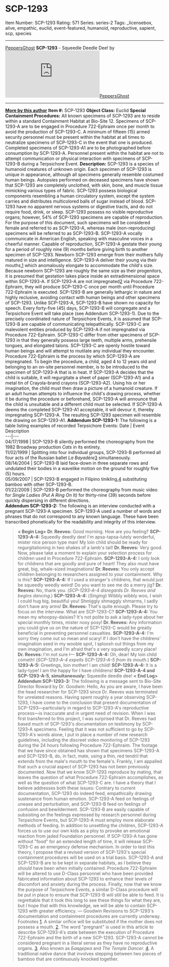 # SCP-1293
Item Number: SCP-1293
Rating: 571
Series: series-2
Tags: _licensebox, alive, empathic, euclid, event-featured, humanoid, reproductive, sapient, scp, species

---

[PeppersGhost](javascript:;)
**SCP-1293** \- Squeedle Deedle Dee! by [![PeppersGhost](https://www.wikidot.com/avatar.php?userid=1553042&amp;size=small&amp;timestamp=1724858328)](http://www.wikidot.com/user:info/peppersghost)[PeppersGhost](http://www.wikidot.com/user:info/peppersghost)
* * *
**[More by this author](/peppersghost)**
**Item #:** SCP-1293
**Object Class:** Euclid
**Special Containment Procedures:** All known specimens of SCP-1293 are to reside within a standard Containment Habitat at Bio-Site 12. Specimens of SCP-1293-A are to be engaged in Procedure 722-Ephraim once per month to avoid the production of SCP-1293-C. A minimum of fifteen (15) armed security personnel must be present within the habitat at all times to neutralize specimens of SCP-1293-C in the event that one is produced. Completed specimens of SCP-1293-A1 are to be photographed before consumption by SCP-1293-A. Personnel present within the habitat are not to attempt communication or physical interaction with specimens of SCP-1293-B during a Terpsichore Event.
**Description:** SCP-1293 is a species of humanoid creatures of unknown origin. Each specimen of SCP-1293 is unique in appearance, although all specimens generally resemble costumed human beings. Autopsies performed on deceased specimens have shown that SCP-1293 are completely unclothed, with skin, bone, and muscle tissue mimicking various types of fabric. SCP-1293 possess biological components resembling a human circulatory system, except the system carries and distributes multicolored balls of sugar instead of blood. SCP-1293 have no apparent nervous systems or digestive tracts, and do not require food, drink, or sleep. SCP-1293 possess no visible reproductive organs; however, 54% of SCP-1293 specimens are capable of reproduction. For the purpose of this document, such specimens will be considered female and referred to as SCP-1293-A, whereas male (non-reproducing) specimens will be referred to as SCP-1293-B.
SCP-1293-A vocally communicate in American English, speaking with masculine voices in a cheerful manner. Capable of reproduction, SCP-1293-A gestate their young for a period of roughly nine (9) months before giving birth to another specimen of SCP-1293. Newborn SCP-1293 emerge from their mothers fully matured in size and intelligence. SCP-1293-A deliver their young via their mouths,[1](javascript:;) which anomalously elongate to accommodate the child's size. Because newborn SCP-1293 are roughly the same size as their progenitors, it is presumed that gestation takes place inside an extradimensional space within SCP-1293-A. If SCP-1293-A are not impregnated[2](javascript:;) via Procedure 722-Ephraim, they will produce SCP-1293-C once per month until Procedure 722-Ephraim is executed.
SCP-1293-B are generally lethargic in nature and highly reclusive, avoiding contact with human beings and other specimens of SCP-1293. Unlike SCP-1293-A, SCP-1293-B have shown no capacity for speech. Every forty-five (45) days, SCP-1293-B will congregate and a Terpsichore Event will take place (see Addendum SCP-1293-1). Due to the precisely coordinated nature of Terpsichore Events, it is assumed that SCP-1293-B are capable of communicating telepathically.
SCP-1293-C are malevolent entities produced by SCP-1293-A if not impregnated via Procedure 722-Ephraim. SCP-1293-C differ from other specimens of SCP-1293 in that they generally possess large teeth, multiple arms, prehensile tongues, and elongated talons. SCP-1293-C are openly hostile toward human beings and will attempt to mutilate any individual they encounter.
Procedure 722-Ephraim is the process by which SCP-1293-A are impregnated. To begin the procedure, a child, aged 4 to 12 years old and belonging to an on-site personnel member, is to be introduced to the specimen of SCP-1293-A that is in heat. If SCP-1293-A decides that the child is suitable, it will regurgitate a sheet of paper (SCP-1293-A1) and a metal tin of Crayola-brand crayons (SCP-1293-A2). Using his or her imagination, the child must then draw a picture of a humanoid creature. If an adult human attempts to influence the child's drawing process, whether it be during the procedure or beforehand, SCP-1293-A will announce that the child is unsuitable and a different child must be selected. If SCP-1293-A deems the completed SCP-1293-A1 acceptable, it will devour it, thereby impregnating SCP-1293-A. The resulting SCP-1293 specimen will resemble the drawing on SCP-1293-A1.
**Addendum SCP-1293-1:** The following is a table listing examples of recorded Terpsichore Events:
Date | Event Description  
---|---  
04/17/1998 | SCP-1293-B silently performed the choreography from the 1982 Broadway production _Cats_ in its entirety.  
11/02/1999 | Splitting into four individual groups, SCP-1293-B performed all four acts of the Russian ballet _La Bayadère_[3](javascript:;) simultaneously.  
08/14/2004 | SCP-1293-B laid face-down in three separate rows and undulated their bodies in a wavelike motion on the ground for roughly five (5) hours.  
05/09/2007 | SCP-1293-B engaged in Filipino tinikling,[4](javascript:;) substituting bamboo with other SCP-1293-B.  
01/22/2009 | SCP-1293-B performed the choreography from music video for _Single Ladies (Put A Ring On It)_ for thirty-nine (39) seconds before quickly dispersing in different directions.  
**Addendum SCP-1293-2:** The following is an interview conducted with a pregnant SCP-1293-A specimen. SCP-1293-A used a number of words and phrases that do not correspond to any known language. These have been transcribed phonetically for the readability and integrity of this interview.
> **< Begin Log>**
> **Dr. Reeves:** Good morning. How are you feeling?
> **SCP-1293-A-4:** Squeedly deedly dee! I'm apsa-tapsa-lutely wonderful, mister nice person type man! My loin child should be ready for regurgitationing in two shakes of a lamb's tail!
> **Dr. Reeves:** Very good. Now, please take a moment to explain your selection process for children used in Procedure 722-Ephraim.
> **SCP-1293-A-4:** I only look for childrens that are goodly and pure of heart! They also must have great, big, whale-sized imaginations!
> **Dr. Reeves:** You only accept children belonging to researchers assigned to your containment. Why is this?
> **SCP-1293-A-4:** If I used a stranger's childrens, that would just be squeedly weedly weird! Do you want to see me do a merry jig?
> **Dr. Reeves:** No, thank you.
> (_SCP-1293-A-4 disregards Dr. Reeves and begins dancing._)
> **SCP-1293-A-4:** (_Singing_) Wibbly wibbly woo, I wish I could hug big, beautiful you! Shmiggly shmaggly shmarms, I sadly don't have any arms!
> **Dr. Reeves:** That's quite enough. Please try to focus on the interview. What are SCP-1293-C?
> **SCP-1293-A-4:** You mean my whoopsy-daisies? It's not polite to ask a lady-type about her special monthly times, mister nosy posy!
> **Dr. Reeves:** Any information you could give us on the nature of SCP-1293-C would be greatly beneficial in preventing personnel casualties.
> **SCP-1293-A-4:** I'm sorry they come out so mean and scary! If I don't have the childrens' imagination seed in my wooble spot, I sploosh out things from my own imagination, and I'm afraid that's a very squeedly scary place!
> **Dr. Reeves:** I'm not sure I—
> **SCP-1293-A-4:** Oh, dear! My loin child cometh!
> (_SCP-1293-A-4 expells SCP-1293-A-5 from its mouth._)
> **SCP-1293-A-5:** Greetings, loin mother! I am child!
> **SCP-1293-A-4:** It is a lady-type! I am the happy for I have childrens!
> **SCP-1293-A-4 and SCP-1293-A-5, simultaneously:** Squeedle deedle dee!
> **< End Log>**
**Addendum SCP-1293-3:** The following is a message sent to Bio-Site Director Roward by Dr. Goodwin:
> Hello,
> As you are aware, I have been the head researcher for SCP-1293 since Dr. Reeves was terminated for unrelated reasons. Having spent roughly a year observing SCP-1293, I have come to the conclusion that present documentation of SCP-1293—particularly in regard to SCP-1293-A's reproductive process—is inaccurate and in urgent need of revision.
> When I was first transferred to this project, I was surprised that Dr. Reeves had based much of SCP-1293's documentation on testimony by SCP-1293-A specimens. Feeling that it was not sufficient to go by SCP-1293-A's words alone, I put in place a number of new research guidelines, including the discreet video monitoring of SCP-1293 during the 24 hours following Procedure 722-Ephraim. The footage that we have since obtained has shown that specimens SCP-1293-A and SCP-1293-B, do, in fact, mate, using a thin, red tendril that extends from the male's mouth to the female's. Frankly, I am appalled that such a crucial aspect of SCP-1293 has not been previously documented.
> Now that we know SCP-1293 reproduce by mating, that leaves the question of what Procedure 722-Ephraim accomplishes, as well as the question of what SCP-1293-C are. I have a theory that I believe addresses both these issues:
> Contrary to current documentation, SCP-1293 do indeed feed, empathically drawing sustenance from human emotion. SCP-1293-A feed on feelings of unease and perturbation, and SCP-1293-B feed on feelings of confusion and bewilderment. SCP-1293-B are easily capable of subsisting on the feelings expressed by research personnel during Terpsichore Events, but SCP-1293-A must employ more elaborate methods of feeding. In addition to unsettling the children, SCP-1293-A forces us to use our own kids as a ploy to provoke an emotional reaction from jaded Foundation personnel. If SCP-1293-A has gone without "food" for an extended length of time, it will release SCP-1293-C as an emergency defense mechanism.
> In order to test this theory, I propose that a revised version of SCP-1293's special containment procedures will be used on a trial basis. SCP-1293-A and SCP-1293-B are to be kept in separate habitats, as I believe they _should_ have been when initially contained. Procedure 722-Ephraim will be altered to use D-Class personnel who have been provided fabricated information about SCP-1293 to enhance their levels of discomfort and anxiety during the process. Finally, now that we know the purpose of Terpsichore Events, a similar D-Class procedure will be put in place to ensure that SCP-1293-B will still be able to feed.
> It is regrettable that it took this long to see these things for what they are, but I hope that with this knowledge, we will be able to contain SCP-1293 with greater efficiency.
> — Goodwin
Revisions to SCP-1293's documentation and containment procedures are currently underway.
Footnotes
[1](javascript:;). A similar orifice will be substituted if the mother does not possess a mouth.
[2](javascript:;). The word "pregnant" is used in this article to describe SCP-1293-A's state between the execution of Procedure 722-Ephraim and the birth of a new SCP-1293. SCP-1293-A cannot be considered pregnant in a literal sense as they have no reproductive organs.
[3](javascript:;). Also known as _Баядерка_ and _The Temple Dancer_.
[4](javascript:;). A traditional native dance that involves stepping between two pieces of bamboo that are continuously knocked together.